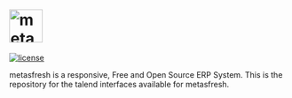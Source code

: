# <img src='/images/metasfresh_logo_green.jpg' height='60' alt='metasfresh Logo' aria-label='metasfresh.com' /></a>

[![license](https://img.shields.io/badge/license-GPL-blue.svg)](https://github.com/metasfresh/metasfresh/blob/master/LICENSE.md)


metasfresh is a responsive, Free and Open Source ERP System.
This is the repository for the talend interfaces available for metasfresh.
